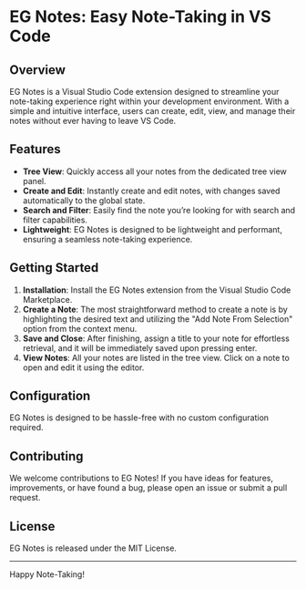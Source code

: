 # EG Notes: Easy Note-Taking in VS Code

## Overview

EG Notes is a Visual Studio Code extension designed to streamline your note-taking experience right within your development environment. With a simple and intuitive interface, users can create, edit, view, and manage their notes without ever having to leave VS Code.

## Features

- **Tree View**: Quickly access all your notes from the dedicated tree view panel.
- **Create and Edit**: Instantly create and edit notes, with changes saved automatically to the global state.
- **Search and Filter**: Easily find the note you’re looking for with search and filter capabilities.
- **Lightweight**: EG Notes is designed to be lightweight and performant, ensuring a seamless note-taking experience.

## Getting Started

1. **Installation**: Install the EG Notes extension from the Visual Studio Code Marketplace.
2. **Create a Note**: The most straightforward method to create a note is by highlighting the desired text and utilizing the "Add Note From Selection" option from the context menu.
3. **Save and Close**: After finishing, assign a title to your note for effortless retrieval, and it will be immediately saved upon pressing enter.
4. **View Notes**: All your notes are listed in the tree view. Click on a note to open and edit it using the editor.

## Configuration

EG Notes is designed to be hassle-free with no custom configuration required.



## Contributing

We welcome contributions to EG Notes! If you have ideas for features, improvements, or have found a bug, please open an issue or submit a pull request.

## License

EG Notes is released under the MIT License.

---

Happy Note-Taking!